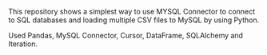 This repository shows a simplest way to use MYSQL Connector to connect to SQL databases and loading multiple CSV files to MySQL by using Python.

Used Pandas, MySQL Connector, Cursor, DataFrame, SQLAlchemy and Iteration. 
